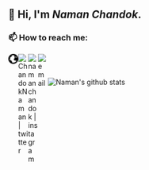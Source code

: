 ## 👋 Hi, I'm _Naman Chandok_.

### 📫 How to reach me: 
[<img align="left" alt="namanchandok.co" width="20px" src="https://raw.githubusercontent.com/iconic/open-iconic/master/svg/globe.svg" />][website]
[<img align="left" alt="ChandokNaman | twitter" width="20px" src="https://cdn.jsdelivr.net/npm/simple-icons@v3/icons/twitter.svg" />][twitter]
[<img align="left" alt="namanchandok | instagram" width="20px" src="https://cdn.jsdelivr.net/npm/simple-icons@v3/icons/instagram.svg" />][instagram]
[<img align="left" alt="email" width="20px" src="https://cdn.jsdelivr.net/npm/simple-icons@3.4.1/icons/gmail.svg" />][email]

<br /><br />

![Naman's github stats](https://github-readme-stats.vercel.app/api?username=namanchandok&hide=stars,issues&count_private=true&show_icons=true&include_all_commits=true&hide_rank=false&bg_color=30,000000,0a0a0a&title_color=e30007&text_color=fff&icon_color=e30007)

[website]: https://namanchandok.co
[twitter]: https://twitter.com/ChandokNaman
[instagram]: https://instagram.com/namanchandok
[email]: mailto:i@namanchandok.co
